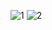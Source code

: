 ![1](https://user-images.githubusercontent.com/42357019/52975365-d5cffa00-33cd-11e9-9a52-f37fa66fb9ce.PNG)
![2](https://user-images.githubusercontent.com/42357019/52975369-d8325400-33cd-11e9-81f1-79d5ab915a71.PNG)
